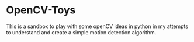 # OpenCV-Toys

This is a sandbox to play with some openCV ideas in python in my attempts to understand and create a simple motion detection algorithm.

